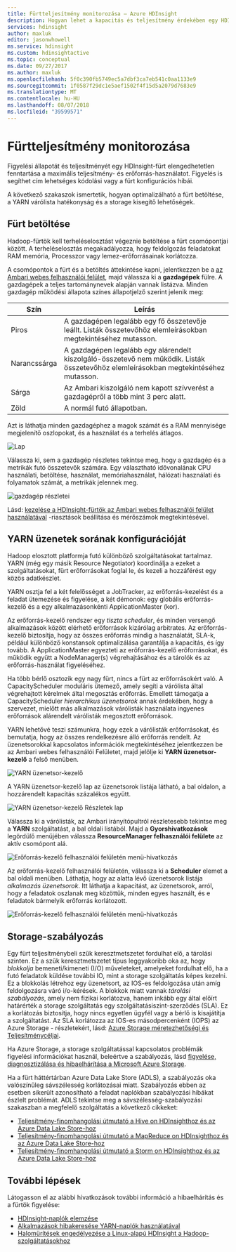 ```yaml
---
title: Fürtteljesítmény monitorozása – Azure HDInsight
description: Hogyan lehet a kapacitás és teljesítmény érdekében egy HDInsight-fürt monitorozására.
services: hdinsight
author: maxluk
editor: jasonwhowell
ms.service: hdinsight
ms.custom: hdinsightactive
ms.topic: conceptual
ms.date: 09/27/2017
ms.author: maxluk
ms.openlocfilehash: 5f0c390fb5749ec5a7dbf3ca7eb541c0aa1133e9
ms.sourcegitcommit: 1f0587f29dc1e5aef1502f4f15d5a2079d7683e9
ms.translationtype: MT
ms.contentlocale: hu-HU
ms.lasthandoff: 08/07/2018
ms.locfileid: "39599571"
---
```

# <a name="monitor-cluster-performance"></a>Fürtteljesítmény monitorozása

Figyelési állapotát és teljesítményét egy HDInsight-fürt elengedhetetlen fenntartása a maximális teljesítmény- és erőforrás-használatot. Figyelés is segíthet cím lehetséges kódolási vagy a fürt konfigurációs hibái.

A következő szakaszok ismertetik, hogyan optimalizálható a fürt betöltése, a YARN várólista hatékonyság és a storage kisegítő lehetőségek.

## <a name="cluster-loading"></a>Fürt betöltése

Hadoop-fürtök kell terheléselosztást végeznie betöltése a fürt csomópontjai között. A terheléselosztás megakadályozza, hogy feldolgozás feladatokat RAM memória, Processzor vagy lemez-erőforrásainak korlátozza.

A csomópontok a fürt és a betöltés áttekintése kapni, jelentkezzen be a [az Ambari webes felhasználói felület](hdinsight-hadoop-manage-ambari.md), majd válassza ki a **gazdagépek** fülre. A gazdagépek a teljes tartománynevek alapján vannak listázva. Minden gazdagép működési állapota színes állapotjelző szerint jelenik meg:

| Szín | Leírás |
| --- | --- |
| Piros | A gazdagépen legalább egy fő összetevője leállt. Listák összetevőhöz elemleírásokban megtekintéséhez mutasson. |
| Narancssárga | A gazdagépen legalább egy alárendelt kiszolgáló-összetevő nem működik. Listák összetevőhöz elemleírásokban megtekintéséhez mutasson. |
| Sárga | Az Ambari kiszolgáló nem kapott szívverést a gazdagépről a több mint 3 perc alatt. |
| Zöld | A normál futó állapotban. |

Azt is láthatja minden gazdagéphez a magok számát és a RAM mennyisége megjelenítő oszlopokat, és a használat és a terhelés átlagos.

![Lap](./media/hdinsight-key-scenarios-to-monitor/hosts-tab.png)

Válassza ki, sem a gazdagép részletes tekintse meg, hogy a gazdagép és a metrikák futó összetevők számára. Egy választható idővonalának CPU használati, betöltése, használat, memóriahasználat, hálózati használati és folyamatok számát, a metrikák jelennek meg.

![gazdagép részletei](./media/hdinsight-key-scenarios-to-monitor/host-details.png)

Lásd: [kezelése a HDInsight-fürtök az Ambari webes felhasználói felület használatával](hdinsight-hadoop-manage-ambari.md) -riasztások beállítása és mérőszámok megtekintésével.

## <a name="yarn-queue-configuration"></a>YARN üzenetek sorának konfigurációját

Hadoop elosztott platformja futó különböző szolgáltatásokat tartalmaz. YARN (még egy másik Resource Negotiator) koordinálja a ezeket a szolgáltatásokat, fürt erőforrásokat foglal le, és kezeli a hozzáférést egy közös adatkészlet.

YARN osztja fel a két felelősséget a JobTracker, az erőforrás-kezelést és a feladat ütemezése és figyelése, a két démonok: egy globális erőforrás-kezelő és a egy alkalmazásonkénti ApplicationMaster (kor).

Az erőforrás-kezelő rendszer egy *tiszta scheduler*, és minden versengő alkalmazások között elérhető erőforrások kizárólag arbitrates. Az erőforrás-kezelő biztosítja, hogy az összes erőforrás mindig a használatát, SLA-k, például különböző konstansok optimalizálása garantálja a kapacitás, és így tovább. A ApplicationMaster egyezteti az erőforrás-kezelő erőforrásokat, és működik együtt a NodeManager(s) végrehajtásához és a tárolók és az erőforrás-használat figyeléséhez.

Ha több bérlő osztozik egy nagy fürt, nincs a fürt az erőforrásokért való. A CapacityScheduler moduláris ütemező, amely segíti a várólista által végrehajtott kérelmek által megosztás erőforrás. Emellett támogatja a CapacityScheduler *hierarchikus üzenetsorok* annak érdekében, hogy a szervezet, mielőtt más alkalmazások várólisták használata ingyenes erőforrások alárendelt várólisták megosztott erőforrások.

YARN lehetővé teszi számunkra, hogy ezek a várólisták erőforrásokat, és bemutatja, hogy az összes rendelkezésre álló erőforrás rendelt. Az üzenetsorokkal kapcsolatos információk megtekintéséhez jelentkezzen be az Ambari webes felhasználói Felületet, majd jelölje ki **YARN üzenetsor-kezelő** a felső menüben.

![YARN üzenetsor-kezelő](./media/hdinsight-key-scenarios-to-monitor/yarn-queue-manager.png)

A YARN üzenetsor-kezelő lap az üzenetsorok listája látható, a bal oldalon, a hozzárendelt kapacitás százalékos együtt.

![YARN üzenetsor-kezelő Részletek lap](./media/hdinsight-key-scenarios-to-monitor/yarn-queue-manager-details.png)

Válassza ki a várólisták, az Ambari irányítópultról részletesebb tekintse meg a **YARN** szolgáltatást, a bal oldali listából. Majd a **Gyorshivatkozások** legördülő menüjében válassza **ResourceManager felhasználói felülete** az aktív csomópont alá.

![Erőforrás-kezelő felhasználói felületén menü-hivatkozás](./media/hdinsight-key-scenarios-to-monitor/resource-manager-ui-menu.png)

Az erőforrás-kezelő felhasználói felületén, válassza ki a **Scheduler** elemet a bal oldali menüben. Láthatja, hogy az alatta lévő üzenetsorok listája *alkalmazás üzenetsorok*. Itt láthatja a kapacitást, az üzenetsorok, arról, hogy a feladatok oszlanak meg közöttük, minden egyes használt, és e feladatok bármelyik erőforrás korlátozott.

![Erőforrás-kezelő felhasználói felületén menü-hivatkozás](./media/hdinsight-key-scenarios-to-monitor/resource-manager-ui.png)

## <a name="storage-throttling"></a>Storage-szabályozás

Egy fürt teljesítménybeli szűk keresztmetszetet fordulhat elő, a tárolási szinten. Ez a szűk keresztmetszetet típus leggyakoribb oka az, hogy *blokkolja* bemeneti/kimeneti (I/O) műveleteket, amelyeket fordulhat elő, ha a futó feladatok küldése további IO, mint a storage szolgáltatás képes kezelni. Ez a blokkolás létrehoz egy üzenetsort, az IOS-es feldolgozása után amíg feldolgozásra váró i/o-kérések. A blokkok miatt vannak *tárolási szabályozás*, amely nem fizikai korlátozva, hanem inkább egy által előírt határérték a storage szolgáltatás egy szolgáltatásiszint-szerződés (SLA). Ez a korlátozás biztosítja, hogy nincs egyetlen ügyfél vagy a bérlő is kisajátítja a szolgáltatást. Az SLA korlátozza az IOS-es másodpercenként (IOPS) az Azure Storage - részletekért, lásd: [Azure Storage méretezhetőségi és Teljesítménycéljai](https://docs.microsoft.com/azure/storage/storage-scalability-targets).

Ha Azure Storage, a storage szolgáltatással kapcsolatos problémák figyelési információkat használ, beleértve a szabályozás, lásd [figyelése, diagnosztizálása és hibaelhárítása a Microsoft Azure Storage](https://docs.microsoft.com/azure/storage/storage-monitoring-diagnosing-troubleshooting).

Ha a fürt háttértárban Azure Data Lake Store (ADLS), a szabályozás oka valószínűleg sávszélesség korlátozásai miatt. Szabályozás ebben az esetben sikerült azonosítható a feladat naplókban szabályozási hibákat észlelt problémát. ADLS tekintse meg a sávszélesség-szabályozási szakaszban a megfelelő szolgáltatás a következő cikkeket:

* [Teljesítmény-finomhangolási útmutató a Hive on HDInsighthoz és az Azure Data Lake Store-hoz](../data-lake-store/data-lake-store-performance-tuning-hive.md)
* [Teljesítmény-finomhangolási útmutató a MapReduce on HDInsighthoz és az Azure Data Lake Store-hoz](../data-lake-store/data-lake-store-performance-tuning-mapreduce.md)
* [Teljesítmény-finomhangolási útmutató a Storm on HDInsighthoz és az Azure Data Lake Store-hoz](../data-lake-store/data-lake-store-performance-tuning-storm.md)

## <a name="next-steps"></a>További lépések

Látogasson el az alábbi hivatkozások további információ a hibaelhárítás és a fürtök figyelése:

* [HDInsight-naplók elemzése](hdinsight-debug-jobs.md)
* [Alkalmazások hibakeresése YARN-naplók használatával](hdinsight-hadoop-access-yarn-app-logs-linux.md)
* [Halomürítések engedélyezése a Linux-alapú HDInsight a Hadoop-szolgáltatásokhoz](hdinsight-hadoop-collect-debug-heap-dump-linux.md)
